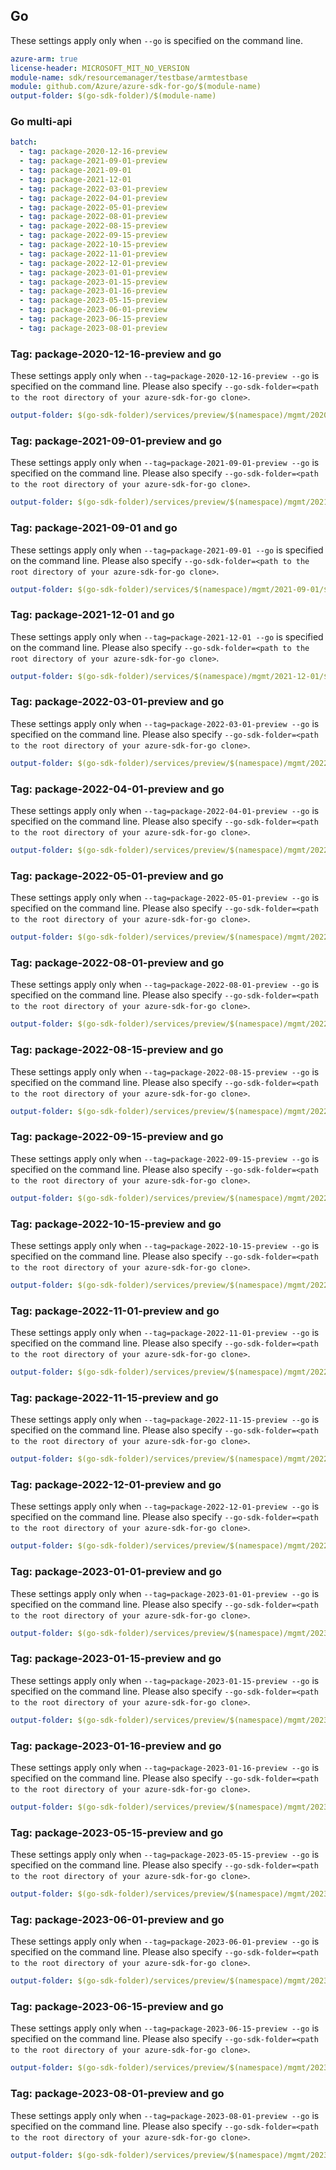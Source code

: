## Go

These settings apply only when `--go` is specified on the command line.

```yaml $(go) && $(track2)
azure-arm: true
license-header: MICROSOFT_MIT_NO_VERSION
module-name: sdk/resourcemanager/testbase/armtestbase
module: github.com/Azure/azure-sdk-for-go/$(module-name)
output-folder: $(go-sdk-folder)/$(module-name)
```

### Go multi-api

``` yaml $(go) && $(multiapi)
batch:
  - tag: package-2020-12-16-preview
  - tag: package-2021-09-01-preview
  - tag: package-2021-09-01
  - tag: package-2021-12-01
  - tag: package-2022-03-01-preview
  - tag: package-2022-04-01-preview
  - tag: package-2022-05-01-preview
  - tag: package-2022-08-01-preview
  - tag: package-2022-08-15-preview
  - tag: package-2022-09-15-preview
  - tag: package-2022-10-15-preview
  - tag: package-2022-11-01-preview
  - tag: package-2022-12-01-preview
  - tag: package-2023-01-01-preview
  - tag: package-2023-01-15-preview
  - tag: package-2023-01-16-preview
  - tag: package-2023-05-15-preview
  - tag: package-2023-06-01-preview
  - tag: package-2023-06-15-preview
  - tag: package-2023-08-01-preview
```

### Tag: package-2020-12-16-preview and go

These settings apply only when `--tag=package-2020-12-16-preview --go` is specified on the command line.
Please also specify `--go-sdk-folder=<path to the root directory of your azure-sdk-for-go clone>`.

```yaml $(tag) == 'package-2020-12-16-preview' && $(go)
output-folder: $(go-sdk-folder)/services/preview/$(namespace)/mgmt/2020-12-16-preview/$(namespace)
```

### Tag: package-2021-09-01-preview and go

These settings apply only when `--tag=package-2021-09-01-preview --go` is specified on the command line.
Please also specify `--go-sdk-folder=<path to the root directory of your azure-sdk-for-go clone>`.

```yaml $(tag) == 'package-2021-09-01-preview' && $(go)
output-folder: $(go-sdk-folder)/services/preview/$(namespace)/mgmt/2021-09-01-preview/$(namespace)
```

### Tag: package-2021-09-01 and go

These settings apply only when `--tag=package-2021-09-01 --go` is specified on the command line.
Please also specify `--go-sdk-folder=<path to the root directory of your azure-sdk-for-go clone>`.

```yaml $(tag) == 'package-2021-09-01' && $(go)
output-folder: $(go-sdk-folder)/services/$(namespace)/mgmt/2021-09-01/$(namespace)
```

### Tag: package-2021-12-01 and go

These settings apply only when `--tag=package-2021-12-01 --go` is specified on the command line.
Please also specify `--go-sdk-folder=<path to the root directory of your azure-sdk-for-go clone>`.

```yaml $(tag) == 'package-2021-12-01' && $(go)
output-folder: $(go-sdk-folder)/services/$(namespace)/mgmt/2021-12-01/$(namespace)
```

### Tag: package-2022-03-01-preview and go

These settings apply only when `--tag=package-2022-03-01-preview --go` is specified on the command line.
Please also specify `--go-sdk-folder=<path to the root directory of your azure-sdk-for-go clone>`.

```yaml $(tag) == 'package-2022-03-01-preview' && $(go)
output-folder: $(go-sdk-folder)/services/preview/$(namespace)/mgmt/2022-03-01-preview/$(namespace)
```

### Tag: package-2022-04-01-preview and go

These settings apply only when `--tag=package-2022-04-01-preview --go` is specified on the command line.
Please also specify `--go-sdk-folder=<path to the root directory of your azure-sdk-for-go clone>`.

```yaml $(tag) == 'package-2022-04-01-preview' && $(go)
output-folder: $(go-sdk-folder)/services/preview/$(namespace)/mgmt/2022-04-01-preview/$(namespace)
```

### Tag: package-2022-05-01-preview and go

These settings apply only when `--tag=package-2022-05-01-preview --go` is specified on the command line.
Please also specify `--go-sdk-folder=<path to the root directory of your azure-sdk-for-go clone>`.

```yaml $(tag) == 'package-2022-05-01-preview' && $(go)
output-folder: $(go-sdk-folder)/services/preview/$(namespace)/mgmt/2022-05-01-preview/$(namespace)
```

### Tag: package-2022-08-01-preview and go

These settings apply only when `--tag=package-2022-08-01-preview --go` is specified on the command line.
Please also specify `--go-sdk-folder=<path to the root directory of your azure-sdk-for-go clone>`.

```yaml $(tag) == 'package-2022-08-01-preview' && $(go)
output-folder: $(go-sdk-folder)/services/preview/$(namespace)/mgmt/2022-08-01-preview/$(namespace)
```

### Tag: package-2022-08-15-preview and go

These settings apply only when `--tag=package-2022-08-15-preview --go` is specified on the command line.
Please also specify `--go-sdk-folder=<path to the root directory of your azure-sdk-for-go clone>`.

```yaml $(tag) == 'package-2022-08-15-preview' && $(go)
output-folder: $(go-sdk-folder)/services/preview/$(namespace)/mgmt/2022-08-15-preview/$(namespace)
```

### Tag: package-2022-09-15-preview and go

These settings apply only when `--tag=package-2022-09-15-preview --go` is specified on the command line.
Please also specify `--go-sdk-folder=<path to the root directory of your azure-sdk-for-go clone>`.

```yaml $(tag) == 'package-2022-09-15-preview' && $(go)
output-folder: $(go-sdk-folder)/services/preview/$(namespace)/mgmt/2022-09-15-preview/$(namespace)
```

### Tag: package-2022-10-15-preview and go

These settings apply only when `--tag=package-2022-10-15-preview --go` is specified on the command line.
Please also specify `--go-sdk-folder=<path to the root directory of your azure-sdk-for-go clone>`.

```yaml $(tag) == 'package-2022-10-15-preview' && $(go)
output-folder: $(go-sdk-folder)/services/preview/$(namespace)/mgmt/2022-10-15-preview/$(namespace)
```

### Tag: package-2022-11-01-preview and go

These settings apply only when `--tag=package-2022-11-01-preview --go` is specified on the command line.
Please also specify `--go-sdk-folder=<path to the root directory of your azure-sdk-for-go clone>`.

```yaml $(tag) == 'package-2022-11-01-preview' && $(go)
output-folder: $(go-sdk-folder)/services/preview/$(namespace)/mgmt/2022-11-01-preview/$(namespace)
```

### Tag: package-2022-11-15-preview and go

These settings apply only when `--tag=package-2022-11-15-preview --go` is specified on the command line.
Please also specify `--go-sdk-folder=<path to the root directory of your azure-sdk-for-go clone>`.

```yaml $(tag) == 'package-2022-11-15-preview' && $(go)
output-folder: $(go-sdk-folder)/services/preview/$(namespace)/mgmt/2022-11-15-preview/$(namespace)
```

### Tag: package-2022-12-01-preview and go

These settings apply only when `--tag=package-2022-12-01-preview --go` is specified on the command line.
Please also specify `--go-sdk-folder=<path to the root directory of your azure-sdk-for-go clone>`.

```yaml $(tag) == 'package-2022-12-01-preview' && $(go)
output-folder: $(go-sdk-folder)/services/preview/$(namespace)/mgmt/2022-12-01-preview/$(namespace)
```

### Tag: package-2023-01-01-preview and go

These settings apply only when `--tag=package-2023-01-01-preview --go` is specified on the command line.
Please also specify `--go-sdk-folder=<path to the root directory of your azure-sdk-for-go clone>`.

```yaml $(tag) == 'package-2023-01-01-preview' && $(go)
output-folder: $(go-sdk-folder)/services/preview/$(namespace)/mgmt/2023-01-01-preview/$(namespace)
```

### Tag: package-2023-01-15-preview and go

These settings apply only when `--tag=package-2023-01-15-preview --go` is specified on the command line.
Please also specify `--go-sdk-folder=<path to the root directory of your azure-sdk-for-go clone>`.

```yaml $(tag) == 'package-2023-01-15-preview' && $(go)
output-folder: $(go-sdk-folder)/services/preview/$(namespace)/mgmt/2023-01-15-preview/$(namespace)
```

### Tag: package-2023-01-16-preview and go

These settings apply only when `--tag=package-2023-01-16-preview --go` is specified on the command line.
Please also specify `--go-sdk-folder=<path to the root directory of your azure-sdk-for-go clone>`.

```yaml $(tag) == 'package-2023-01-16-preview' && $(go)
output-folder: $(go-sdk-folder)/services/preview/$(namespace)/mgmt/2023-01-16-preview/$(namespace)
```

### Tag: package-2023-05-15-preview and go

These settings apply only when `--tag=package-2023-05-15-preview --go` is specified on the command line.
Please also specify `--go-sdk-folder=<path to the root directory of your azure-sdk-for-go clone>`.

```yaml $(tag) == 'package-2023-05-15-preview' && $(go)
output-folder: $(go-sdk-folder)/services/preview/$(namespace)/mgmt/2023-05-15-preview/$(namespace)
```


### Tag: package-2023-06-01-preview and go

These settings apply only when `--tag=package-2023-06-01-preview --go` is specified on the command line.
Please also specify `--go-sdk-folder=<path to the root directory of your azure-sdk-for-go clone>`.

```yaml $(tag) == 'package-2023-06-01-preview' && $(go)
output-folder: $(go-sdk-folder)/services/preview/$(namespace)/mgmt/2023-06-01-preview/$(namespace)
```

### Tag: package-2023-06-15-preview and go

These settings apply only when `--tag=package-2023-06-15-preview --go` is specified on the command line.
Please also specify `--go-sdk-folder=<path to the root directory of your azure-sdk-for-go clone>`.

```yaml $(tag) == 'package-2023-06-15-preview' && $(go)
output-folder: $(go-sdk-folder)/services/preview/$(namespace)/mgmt/2023-06-15-preview/$(namespace)
```


### Tag: package-2023-08-01-preview and go

These settings apply only when `--tag=package-2023-08-01-preview --go` is specified on the command line.
Please also specify `--go-sdk-folder=<path to the root directory of your azure-sdk-for-go clone>`.

```yaml $(tag) == 'package-2023-08-01-preview' && $(go)
output-folder: $(go-sdk-folder)/services/preview/$(namespace)/mgmt/2023-08-01-preview/$(namespace)
```